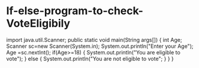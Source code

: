 # If-else-program-to-check-VoteEligibily
import java.util.Scanner;
public static void main(String args[])
{
   int Age;
   Scanner sc=new Scanner(System.in);
   System.out.println("Enter your Age");
   Age =sc.nextInt();
   if(Age>=18)
   {
     System.out.println("You are eligible to vote");
   }
   else
   {
     System.out.println("You are not eligible to vote";
   }
  }
}
   
   
